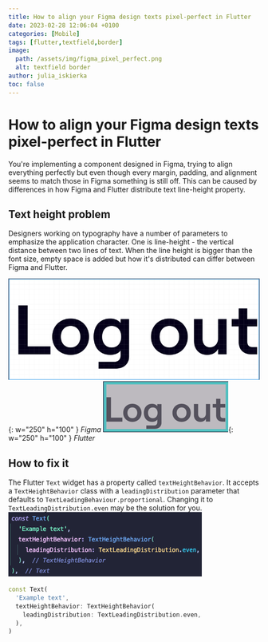 ```yaml
---
title: How to align your Figma design texts pixel-perfect in Flutter
date: 2023-02-28 12:06:04 +0100
categories: [Mobile]
tags: [flutter,textfield,border]
image:
  path: /assets/img/figma_pixel_perfect.png
  alt: textfield border
author: julia_iskierka
toc: false
---
```


# How to align your Figma design texts pixel-perfect in Flutter

You're implementing a component designed in Figma, trying to align everything perfectly but even though every margin, padding, and alignment seems to match those in Figma something is still off. This can be caused by differences in how Figma and Flutter distribute text line-height property.

## Text height problem

Designers working on typography have a number of parameters to emphasize the application character. One is line-height - the vertical distance between two lines of text. When the line height is bigger than the font size, empty space is added but how it's distributed can differ between Figma and Flutter.

![Figma](/assets/img/figma_pixel_perfect_2.png){: w="250" h="100" }
_Figma_
![Flutter](/assets/img/figma_pixel_perfect_3.png){: w="250" h="100" }
_Flutter_

## How to fix it

The Flutter `Text` widget has a property called `textHeightBehavior`. It accepts a `TextHeightBehavior` class with a `leadingDistribution` parameter that defaults to `TextLeadingBehaviour.proportional`. Changing it to `TextLeadingDistribution.even` may be the solution for you.
![TextLeadingDistribution.even](/assets/img/figma_pixel_perfect_4.png)
```dart
const Text(
  'Example text',
  textHeightBehavior: TextHeightBehavior(
    leadingDistribution: TextLeadingDistribution.even,
  ),
)
```